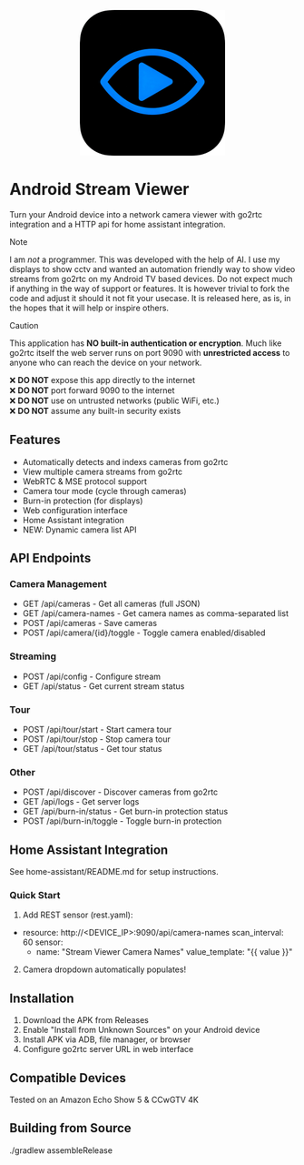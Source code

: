 <p align="center">
  <img src="logo.png" alt="Project Logo" width="256" />
</p>

# Android Stream Viewer

Turn your Android device into a network camera viewer with go2rtc integration and a HTTP api for home assistant integration.

> [!NOTE]
> I am *not* a programmer. This was developed with the help of AI. I use my displays to show cctv and wanted an automation friendly way to show video streams from go2rtc on my Android TV based devices. Do not expect much if anything in the way of support or features. It is however trivial to fork the code and adjust it should it not fit your usecase. It is released here, as is, in the hopes that it will help or inspire others.

> [!CAUTION]
> This application has **NO built-in authentication or encryption**. Much like go2rtc itself the web server runs on port 9090 with **unrestricted access** to anyone who can reach the device on your network.
> 
> ❌ **DO NOT** expose this app directly to the internet  
> ❌ **DO NOT** port forward 9090 to the internet  
> ❌ **DO NOT** use on untrusted networks (public WiFi, etc.)  
> ❌ **DO NOT** assume any built-in security exists  


## Features

- Automatically detects and indexs cameras from go2rtc
- View multiple camera streams from go2rtc
- WebRTC & MSE protocol support
- Camera tour mode (cycle through cameras)
- Burn-in protection (for displays)
- Web configuration interface
- Home Assistant integration
- NEW: Dynamic camera list API

## API Endpoints

### Camera Management
- GET /api/cameras - Get all cameras (full JSON)
- GET /api/camera-names - Get camera names as comma-separated list
- POST /api/cameras - Save cameras
- POST /api/camera/{id}/toggle - Toggle camera enabled/disabled

### Streaming
- POST /api/config - Configure stream
- GET /api/status - Get current stream status

### Tour
- POST /api/tour/start - Start camera tour
- POST /api/tour/stop - Stop camera tour
- GET /api/tour/status - Get tour status

### Other
- POST /api/discover - Discover cameras from go2rtc
- GET /api/logs - Get server logs
- GET /api/burn-in/status - Get burn-in protection status
- POST /api/burn-in/toggle - Toggle burn-in protection

## Home Assistant Integration

See home-assistant/README.md for setup instructions.

### Quick Start

1. Add REST sensor (rest.yaml):

- resource: http://<DEVICE_IP>:9090/api/camera-names
  scan_interval: 60
  sensor:
    - name: "Stream Viewer Camera Names"
      value_template: "{{ value }}"

2. Camera dropdown automatically populates!

## Installation

1. Download the APK from Releases
2. Enable "Install from Unknown Sources" on your Android device
3. Install APK via ADB, file manager, or browser
4. Configure go2rtc server URL in web interface

## Compatible Devices

Tested on an Amazon Echo Show 5 & CCwGTV 4K

## Building from Source

./gradlew assembleRelease
